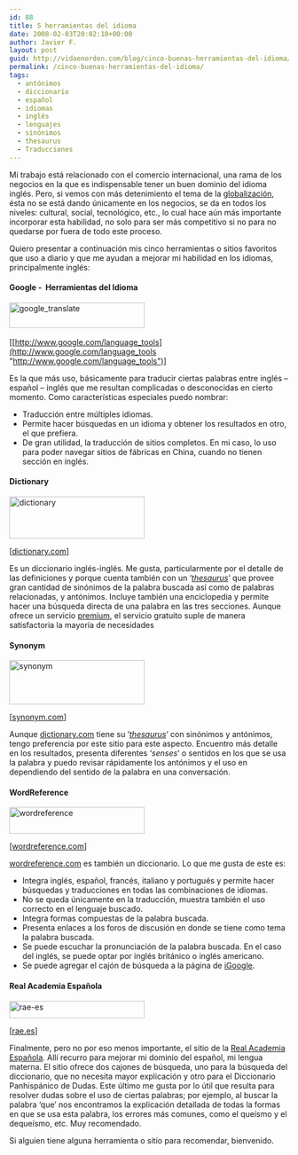 ```yaml
---
id: 88
title: 5 herramientas del idioma
date: 2008-02-03T20:02:10+00:00
author: Javier F.
layout: post
guid: http://vidaenorden.com/blog/cinco-buenas-herramientas-del-idioma/
permalink: /cinco-buenas-herramientas-del-idioma/
tags:
  - antónimos
  - diccionario
  - español
  - idiomas
  - inglés
  - lenguajes
  - sinónimos
  - thesaurus
  - Traducciones
---
```

Mi trabajo est&#225; relacionado con el comercio internacional, una rama de los negocios en la que es indispensable tener un buen dominio del idioma ingl&#233;s. Pero, si vemos con m&#225;s detenimiento el tema de la <a title="Globalizaci&#243;n en Wikipedia" href="http://es.wikipedia.org/wiki/Globalizacion" target="_blank">globalizaci&#243;n</a>, &#233;sta no se est&#225; dando &#250;nicamente en los negocios, se da en todos los niveles: cultural, social, tecnol&#243;gico, etc., lo cual hace a&#250;n m&#225;s importante incorporar esta habilidad, no solo para ser m&#225;s competitivo si no para no quedarse por fuera de todo este proceso.

Quiero presentar a continuaci&#243;n mis cinco herramientas o sitios favoritos que uso a diario y que me ayudan a mejorar mi habilidad en los idiomas, principalmente ingl&#233;s:

#### Google -&#160; Herramientas del Idioma

[<img style="border-right: 0px; border-top: 0px; border-left: 0px; border-bottom: 0px" height="46" alt="google_translate" src="http://localhost/blog/wp-content/uploads/2008/02/google-translate.png" width="244" border="0" />](http://www.google.com/language_tools "Google Herramientas del Idioma")&#160;

[[http://www.google.com/language_tools](http://www.google.com/language_tools "http://www.google.com/language_tools")]

Es la que m&#225;s uso, b&#225;sicamente para traducir ciertas palabras entre ingl&#233;s &#8211; espa&#241;ol &#8211; ingl&#233;s que me resultan complicadas o desconocidas en cierto momento. Como caracter&#237;sticas especiales puedo nombrar:&#160; 

  * Traducci&#243;n entre m&#250;ltiples idiomas. 
  * Permite hacer b&#250;squedas en un idioma y obtener los resultados en otro, el que prefiera. 
  * De gran utilidad, la traducci&#243;n de sitios completos. En mi caso, lo uso para poder navegar sitios de f&#225;bricas en China, cuando no tienen secci&#243;n en ingl&#233;s. 

#### Dictionary

[<img style="border-right: 0px; border-top: 0px; border-left: 0px; border-bottom: 0px" height="76" alt="dictionary" src="http://localhost/blog/wp-content/uploads/2008/02/dictionary.png" width="244" border="0" />](http://dictionary.reference.com/ "Dictionary.com") 

[<a title="Dictionary.com" href="http://dictionary.reference.com/" target="_blank">dictionary.com</a>]

Es un diccionario ingl&#233;s-ingl&#233;s. Me gusta, particularmente por el detalle de las definiciones y porque cuenta tambi&#233;n con un &#8216;_<a title="Thesaurus" href="http://thesaurus.reference.com/" target="_blank">thesaurus</a>_&#8216; que provee gran cantidad de sin&#243;nimos de la palabra buscada as&#237; como de palabras relacionadas, y ant&#243;nimos. Incluye tambi&#233;n una enciclopedia y permite hacer una b&#250;squeda directa de una palabra en las tres secciones. Aunque ofrece un servicio <a title="dictionary.reference premium" href="http://dictionary.reference.com/premium/index.html" target="_blank">premium</a>, el servicio gratuito suple de manera satisfactoria la mayor&#237;a de necesidades

#### Synonym

[<img style="border-right: 0px; border-top: 0px; border-left: 0px; border-bottom: 0px" height="80" alt="synonym" src="http://localhost/blog/wp-content/uploads/2008/02/synonym.png" width="244" border="0" />](http://www.synonym.com "Synonym.com") 

[<a title="Synonim.com" href="http://www.synonym.com/" target="_blank">synonym.com</a>]

Aunque <a title="dictionary.com" href="http://www.dictionary.com" target="_blank">dictionary.com</a> tiene su &#8216;_<a title="Thesaurus" href="http://thesaurus.reference.com/" target="_blank">thesaurus</a>_&#8216; con sin&#243;nimos y ant&#243;nimos, tengo preferencia por este sitio para este aspecto. Encuentro m&#225;s detalle en los resultados, presenta diferentes &#8216;_senses_&#8216; o sentidos en los que se usa la palabra y puedo revisar r&#225;pidamente los ant&#243;nimos y el uso en dependiendo del sentido de la palabra en una conversaci&#243;n.

#### WordReference

[<img style="border-right: 0px; border-top: 0px; border-left: 0px; border-bottom: 0px" height="48" alt="wordreference" src="http://localhost/blog/wp-content/uploads/2008/02/wordreference.png" width="244" border="0" />](http://www.wordreference.com "WordReference.com") 

[<a title="WordReference" href="http://www.wordreference.com" target="_blank">wordreference.com</a>]

<a title="wordreference.com" href="http://www.wordreference.com" target="_blank">wordreference.com</a> es tambi&#233;n un diccionario. Lo que me gusta de este es:

  * Integra ingl&#233;s, espa&#241;ol, franc&#233;s, italiano y portugu&#233;s y permite hacer b&#250;squedas y traducciones en todas las combinaciones de idiomas. 
  * No se queda &#250;nicamente en la traducci&#243;n, muestra tambi&#233;n el uso correcto en el lenguaje buscado. 
  * Integra formas compuestas de la palabra buscada. 
  * Presenta enlaces a los foros de discusi&#243;n en donde se tiene como tema la palabra buscada. 
  * Se puede escuchar la pronunciaci&#243;n de la palabra buscada. En el caso del ingl&#233;s, se puede optar por ingl&#233;s brit&#225;nico o ingl&#233;s americano. 
  * Se puede agregar el caj&#243;n de b&#250;squeda a la p&#225;gina de <a title="iGoogle" href="http://www.google.com/ig" target="_blank">iGoogle</a>. 

#### Real Academia Espa&#241;ola

[<img style="border-right: 0px; border-top: 0px; border-left: 0px; border-bottom: 0px" height="31" alt="rae-es" src="http://localhost/blog/wp-content/uploads/2008/02/rae-es.png" width="244" border="0" />](http://rae.es "Real Academia Espa&#241;ola") 

[<a href="http://rae.es/" target="_blank">rae.es</a>]

Finalmente, pero no por eso menos importante, el sitio de la <a title="Real Academia Espa&#241;ola" href="http://rae.es" target="_blank">Real Academia Espa&#241;ola</a>. All&#237; recurro para mejorar mi dominio del espa&#241;ol, mi lengua materna. El sitio ofrece dos cajones de b&#250;squeda, uno para la b&#250;squeda del diccionario, que no necesita mayor explicaci&#243;n y otro para el Diccionario Panhisp&#225;nico de Dudas. Este &#250;ltimo me gusta por lo &#250;til que resulta para resolver dudas sobre el uso de ciertas palabras; por ejemplo, al buscar la palabra &#8216;que&#8217; nos encontramos la explicaci&#243;n detallada de todas la formas en que se usa esta palabra, los errores m&#225;s comunes, como el que&#237;smo y el deque&#237;smo, etc. Muy recomendado.

Si alguien tiene alguna herramienta o sitio para recomendar, bienvenido.